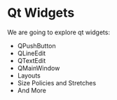 # Qt Widgets

We are going to explore qt widgets:
- QPushButton
- QLineEdit
- QTextEdit
- QMainWindow
- Layouts
- Size Policies and Stretches
- And More

